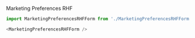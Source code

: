 Marketing Preferences RHF

```js
import MarketingPreferencesRHFForm from './MarketingPreferencesRHFForm';

<MarketingPreferencesRHFForm />

```

